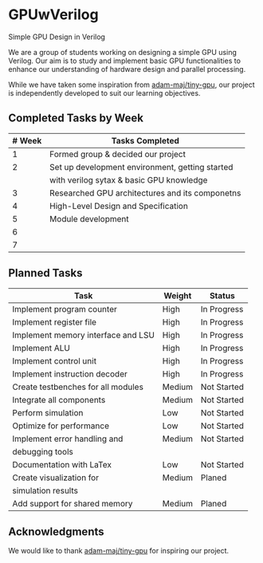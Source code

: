 # GPUwVerilog
Simple GPU Design in Verilog

We are a group of students working on designing a simple GPU using Verilog. Our aim is to study and implement basic GPU functionalities to enhance our understanding of hardware design and parallel processing.

While we have taken some inspiration from [adam-maj/tiny-gpu](https://github.com/adam-maj/tiny-gpu), our project is independently developed to suit our learning objectives.

## Completed Tasks by Week

|# Week | Tasks Completed                                |
|------|-------------------------------------------------|
| 1    | Formed group & decided our project              |
| 2    | Set up development environment, getting started |
|      | with verilog sytax & basic GPU knowledge        |
| 3    | Researched GPU architectures and its componetns |
| 4    | High-Level Design and Specification             |
| 5    | Module development                              |
| 6    |                                                 |
| 7    |                                                 |

## Planned Tasks

| Task                               | Weight | Status       |
|------------------------------------|--------|--------------|
| Implement program counter          | High   | In Progress  |
| Implement register file            | High   | In Progress  |
| Implement memory interface and LSU | High   | In Progress  |
| Implement ALU                      | High   | In Progress  |
| Implement control unit             | High   | In Progress  |
| Implement instruction decoder      | High   | In Progress  |
| Create testbenches for all modules | Medium | Not Started  |
| Integrate all components           | Medium | Not Started  |
| Perform simulation                 | Low    | Not Started  |
| Optimize for performance           | Low    | Not Started  |
| Implement error handling and       | Medium | Not Started  |
| debugging tools                    |        |              |
| Documentation with LaTex           | Low    | Not Started  |
| Create visualization for           | Medium	| Planed       |
| simulation results                 |        |              |
| Add support for shared memory      | Medium	| Planed       |

## Acknowledgments

We would like to thank [adam-maj/tiny-gpu](https://github.com/adam-maj/tiny-gpu) for inspiring our project.
